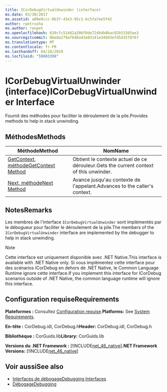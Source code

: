 ```yaml
---
title: ICorDebugVirtualUnwinder (interface)
ms.date: 03/30/2017
ms.assetid: a09e9ccc-0b37-43e3-95c1-bc5fa7ee5f42
author: rpetrusha
ms.author: ronpet
ms.openlocfilehash: 639cfc514d2a206f0de72db4b0bac02b53305ae3
ms.sourcegitcommit: 0be8a279af6d8a43e03141e349d3efd5d35f8767
ms.translationtype: MT
ms.contentlocale: fr-FR
ms.lasthandoff: 04/18/2019
ms.locfileid: "59083398"
---
```

# <a name="icordebugvirtualunwinder-interface"></a><span data-ttu-id="7f42d-102">ICorDebugVirtualUnwinder (interface)</span><span class="sxs-lookup"><span data-stu-id="7f42d-102">ICorDebugVirtualUnwinder Interface</span></span>
<span data-ttu-id="7f42d-103">Fournit des méthodes pour faciliter le déroulement de la pile.</span><span class="sxs-lookup"><span data-stu-id="7f42d-103">Provides methods to help in stack unwinding.</span></span>  
  
## <a name="methods"></a><span data-ttu-id="7f42d-104">Méthodes</span><span class="sxs-lookup"><span data-stu-id="7f42d-104">Methods</span></span>  
  
|<span data-ttu-id="7f42d-105">Méthode</span><span class="sxs-lookup"><span data-stu-id="7f42d-105">Method</span></span>|<span data-ttu-id="7f42d-106">Nom</span><span class="sxs-lookup"><span data-stu-id="7f42d-106">Name</span></span>|  
|------------|----------|  
|[<span data-ttu-id="7f42d-107">GetContext, méthode</span><span class="sxs-lookup"><span data-stu-id="7f42d-107">GetContext Method</span></span>](../../../../docs/framework/unmanaged-api/debugging/icordebugvirtualunwinder-getcontext-method.md)|<span data-ttu-id="7f42d-108">Obtient le contexte actuel de ce dérouleur.</span><span class="sxs-lookup"><span data-stu-id="7f42d-108">Gets the current context of this unwinder.</span></span>|  
|[<span data-ttu-id="7f42d-109">Next, méthode</span><span class="sxs-lookup"><span data-stu-id="7f42d-109">Next Method</span></span>](../../../../docs/framework/unmanaged-api/debugging/icordebugvirtualunwinder-next-method.md)|<span data-ttu-id="7f42d-110">Avance jusqu'au contexte de l'appelant.</span><span class="sxs-lookup"><span data-stu-id="7f42d-110">Advances to the caller's context.</span></span>|  
  
## <a name="remarks"></a><span data-ttu-id="7f42d-111">Notes</span><span class="sxs-lookup"><span data-stu-id="7f42d-111">Remarks</span></span>  
 <span data-ttu-id="7f42d-112">Les membres de l'interface `ICorDebugVirtualUnwinder` sont implémentés par le débogueur pour faciliter le déroulement de la pile.</span><span class="sxs-lookup"><span data-stu-id="7f42d-112">The members of the `ICorDebugVirtualUnwinder` interface are implemented by the debugger to help in stack unwinding.</span></span>  
  
> [!NOTE]
>  <span data-ttu-id="7f42d-113">Cette interface est uniquement disponible avec .NET Native.</span><span class="sxs-lookup"><span data-stu-id="7f42d-113">This interface is available with .NET Native only.</span></span> <span data-ttu-id="7f42d-114">Si vous implémentez cette interface pour des scénarios ICorDebug en dehors de .NET Native, le Common Language Runtime ignore cette interface.</span><span class="sxs-lookup"><span data-stu-id="7f42d-114">If you implement this interface for ICorDebug scenarios outside of .NET Native, the common language runtime will ignore this interface.</span></span>  
  
## <a name="requirements"></a><span data-ttu-id="7f42d-115">Configuration requise</span><span class="sxs-lookup"><span data-stu-id="7f42d-115">Requirements</span></span>  
 <span data-ttu-id="7f42d-116">**Plateformes :** Consultez [Configuration requise](../../../../docs/framework/get-started/system-requirements.md).</span><span class="sxs-lookup"><span data-stu-id="7f42d-116">**Platforms:** See [System Requirements](../../../../docs/framework/get-started/system-requirements.md).</span></span>  
  
 <span data-ttu-id="7f42d-117">**En-tête :** CorDebug.idl, CorDebug.h</span><span class="sxs-lookup"><span data-stu-id="7f42d-117">**Header:** CorDebug.idl, CorDebug.h</span></span>  
  
 <span data-ttu-id="7f42d-118">**Bibliothèque :** CorGuids.lib</span><span class="sxs-lookup"><span data-stu-id="7f42d-118">**Library:** CorGuids.lib</span></span>  
  
 <span data-ttu-id="7f42d-119">**Versions du .NET Framework :** [!INCLUDE[net_46_native](../../../../includes/net-46-native-md.md)]</span><span class="sxs-lookup"><span data-stu-id="7f42d-119">**.NET Framework Versions:** [!INCLUDE[net_46_native](../../../../includes/net-46-native-md.md)]</span></span>  
  
## <a name="see-also"></a><span data-ttu-id="7f42d-120">Voir aussi</span><span class="sxs-lookup"><span data-stu-id="7f42d-120">See also</span></span>

- [<span data-ttu-id="7f42d-121">Interfaces de débogage</span><span class="sxs-lookup"><span data-stu-id="7f42d-121">Debugging Interfaces</span></span>](../../../../docs/framework/unmanaged-api/debugging/debugging-interfaces.md)
- [<span data-ttu-id="7f42d-122">Débogage</span><span class="sxs-lookup"><span data-stu-id="7f42d-122">Debugging</span></span>](../../../../docs/framework/unmanaged-api/debugging/index.md)
